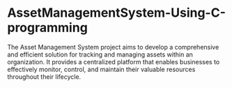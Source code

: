 # AssetManagementSystem-Using-C-programming
The Asset Management System project aims to develop a comprehensive and efficient solution for tracking 
and managing assets within an organization. It provides a centralized platform that enables businesses
to effectively monitor, control, and maintain their valuable resources throughout their lifecycle.
